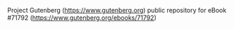 Project Gutenberg (https://www.gutenberg.org) public repository
for eBook #71792 (https://www.gutenberg.org/ebooks/71792)
